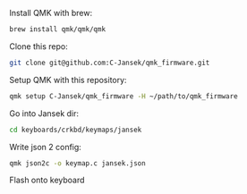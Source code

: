Install QMK with brew:
```bash
brew install qmk/qmk/qmk
```

Clone this repo:

```bash
git clone git@github.com:C-Jansek/qmk_firmware.git
```

Setup QMK with this repository:
```bash
qmk setup C-Jansek/qmk_firmware -H ~/path/to/qmk_firmware
```

Go into Jansek dir:
```bash
cd keyboards/crkbd/keymaps/jansek
```

Write json 2 config:
```bash
qmk json2c -o keymap.c jansek.json
```

Flash onto keyboard